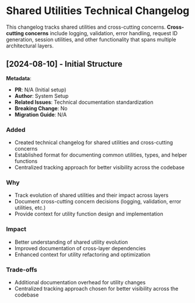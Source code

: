 # Shared Utilities Technical Changelog

This changelog tracks shared utilities and cross-cutting concerns. **Cross-cutting concerns** include logging, validation, error handling, request ID generation, session utilities, and other functionality that spans multiple architectural layers.

## [2024-08-10] - Initial Structure

**Metadata**:
- **PR**: N/A (Initial setup)
- **Author**: System Setup
- **Related Issues**: Technical documentation standardization
- **Breaking Change**: No
- **Migration Guide**: N/A

### Added
- Created technical changelog for shared utilities and cross-cutting concerns
- Established format for documenting common utilities, types, and helper functions
- Centralized tracking approach for better visibility across the codebase

### Why
- Track evolution of shared utilities and their impact across layers
- Document cross-cutting concern decisions (logging, validation, error utilities, etc.)
- Provide context for utility function design and implementation

### Impact
- Better understanding of shared utility evolution
- Improved documentation of cross-layer dependencies
- Enhanced context for utility refactoring and optimization

### Trade-offs
- Additional documentation overhead for utility changes
- Centralized tracking approach chosen for better visibility across the codebase